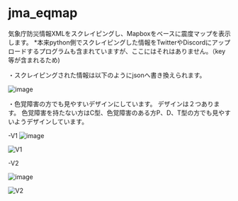 # jma_eqmap
気象庁防災情報XMLをスクレイピングし、Mapboxをベースに震度マップを表示します。
*本来python側でスクレイピングした情報をTwitterやDiscordにアップロードするプログラムも含まれていますが、ここにはそれはありません。（key等が含まれるため)

・スクレイピングされた情報は以下のようにjsonへ書き換えられます。


![image](https://user-images.githubusercontent.com/87087013/204025963-fa094a9c-5414-4155-bcae-c91d081c3e79.png)


・色覚障害の方でも見やすいデザインにしています。
デザインは２つあります。
色覚障害を持たない方はC型、色覚障害のある方P、D、T型の方でも見やすいようデザインしています。

-V1
![image](https://user-images.githubusercontent.com/87087013/204024041-7e380815-d203-498b-b2f8-703d347caeec.png)

![V1](https://user-images.githubusercontent.com/87087013/204023663-0557d11a-190f-409e-b92f-f5adcd4d8c1c.png)

-V2

![image](https://user-images.githubusercontent.com/87087013/204024089-edb96928-aea2-48fc-86ec-96fca74d745b.png)

![V2](https://user-images.githubusercontent.com/87087013/204023998-0348e3f8-61e2-4032-87b0-1a957b5383bc.png)
